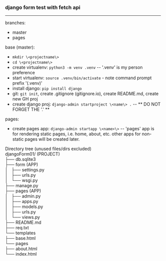 ### django form test with fetch api
---
branches:
  - master
  - pages

base (master):
  - `mkdir \<projectname\>`
  - `cd \<projectname\>`
  - create virtualenv: `python3 -m venv .venv` -- '.venv' is my person preference
  - start  virtualenv: `source .venv/bin/activate` - note command prompt prefix '(.venv)'
  - install django: `pip install django`
  - git: `git init`, create .gitignore (gitignore.io), create README.md, create new GH proj
  - create django proj: `django-admin startproject \<name\> .` -- ** DO NOT FORGET THE '.' **

pages:
  - create pages app: `django-admin startapp \<name>\>` -- 'pages' app is for rendering static pages, i.e. home, about, etc. other apps for non-static pages will be created later.

Directory tree (unused files/dirs excluded)  
djangoForm01/   (PROJECT)  
├── db.sqlite3  
├── form    (APP)  
│   ├── settings.py  
│   ├── urls.py  
│   └── wsgi.py  
├── manage.py  
├── pages   (APP)  
│   ├── admin.py  
│   ├── apps.py  
│   ├── models.py  
│   ├── urls.py  
│   └── views.py  
├── README.md  
├── req.txt  
└── templates  
    ├── base.html  
    └── pages  
        ├── about.html  
        └── index.html  


